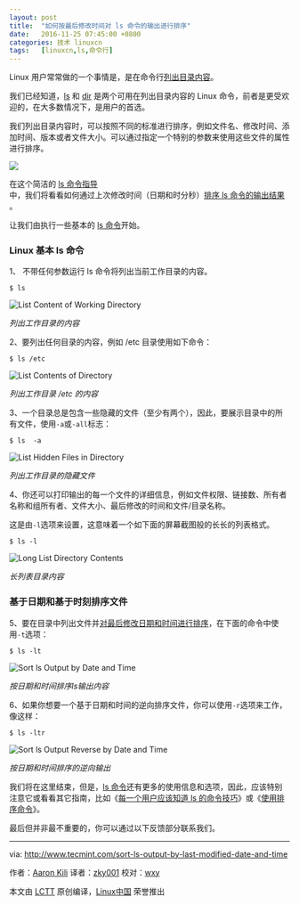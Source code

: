 ```yaml
---
layout: post
title:	"如何按最后修改时间对 ls 命令的输出进行排序"
date:	2016-11-25 07:45:00 +0800 
categories:	技术 linuxcn 
tags:	[linuxcn,ls,命令行]
---
```



Linux 用户常常做的一个事情是，是在命令行[列出目录内容](http://www.tecmint.com/file-and-directory-management-in-linux/)。


我们已经知道，[ls](http://www.tecmint.com/15-basic-ls-command-examples-in-linux/) 和 [dir](http://www.tecmint.com/linux-dir-command-usage-with-examples/) 是两个可用在列出目录内容的 Linux 命令，前者是更受欢迎的，在大多数情况下，是用户的首选。


我们列出目录内容时，可以按照不同的标准进行排序，例如文件名、修改时间、添加时间、版本或者文件大小。可以通过指定一个特别的参数来使用这些文件的属性进行排序。


![](/Asserts/Images//attachment/album/201611/24/215201jz4zu8u3lzi909ul.jpg)


在这个简洁的 [ls 命令指导](http://www.tecmint.com/tag/linux-ls-command/)中，我们将看看如何通过上次修改时间（日期和时分秒）[排序 ls 命令的输出结果](http://www.tecmint.com/sort-command-linux/) 。


让我们由执行一些基本的 [ls 命令](http://www.tecmint.com/15-basic-ls-command-examples-in-linux/)开始。


### Linux 基本 ls 命令


1、 不带任何参数运行 ls 命令将列出当前工作目录的内容。



```
$ ls 

```

![List Content of Working Directory](/Asserts/Images//attachment/album/201611/24/215422rn4111nn244qgqhe.png)


*列出工作目录的内容*


2、要列出任何目录的内容，例如 /etc 目录使用如下命令：



```
$ ls /etc

```

![List Contents of Directory](/Asserts/Images//attachment/album/201611/24/215423d331acrr1jwro7wc.png)


*列出工作目录 /etc 的内容*


3、一个目录总是包含一些隐藏的文件（至少有两个），因此，要展示目录中的所有文件，使用`-a`或`-all`标志：



```
$ ls  -a

```

![List Hidden Files in Directory](/Asserts/Images//attachment/album/201611/24/215426kmzkkgk5qgkvo1y9.png)


*列出工作目录的隐藏文件*


4、你还可以打印输出的每一个文件的详细信息，例如文件权限、链接数、所有者名称和组所有者、文件大小、最后修改的时间和文件/目录名称。


这是由`-l`选项来设置，这意味着一个如下面的屏幕截图般的长长的列表格式。



```
$ ls -l

```

![Long List Directory Contents](/Asserts/Images//attachment/album/201611/24/215428y7zgobw2tygkfye2.png)


*长列表目录内容*


### 基于日期和基于时刻排序文件


5、要在目录中列出文件并[对最后修改日期和时间进行排序](http://www.tecmint.com/find-and-sort-files-modification-date-and-time-in-linux/)，在下面的命令中使用`-t`选项：



```
$ ls -lt 

```

![Sort ls Output by Date and Time](/Asserts/Images//attachment/album/201611/24/215429ann4oe56mnprcct2.png)


*按日期和时间排序ls输出内容*


6、如果你想要一个基于日期和时间的逆向排序文件，你可以使用`-r`选项来工作，像这样：



```
$ ls -ltr

```

![Sort ls Output Reverse by Date and Time](/Asserts/Images//attachment/album/201611/24/215431f1epyfedyfmy1349.png)


*按日期和时间排序的逆向输出*


我们将在这里结束，但是，[ls 命令](http://www.tecmint.com/tag/linux-ls-command/)还有更多的使用信息和选项，因此，应该特别注意它或看看其它指南，比如《[每一个用户应该知道 ls 的命令技巧](http://www.tecmint.com/linux-ls-command-tricks/)》或《[使用排序命令](http://www.tecmint.com/linux-sort-command-examples/)》。


最后但并非最不重要的，你可以通过以下反馈部分联系我们。




---


via: <http://www.tecmint.com/sort-ls-output-by-last-modified-date-and-time>


作者：[Aaron Kili](http://www.tecmint.com/author/aaronkili/) 译者：[zky001](https://github.com/zky001) 校对：[wxy](https://github.com/wxy)


本文由 [LCTT](https://github.com/LCTT/TranslateProject) 原创编译，[Linux中国](https://linux.cn/) 荣誉推出
